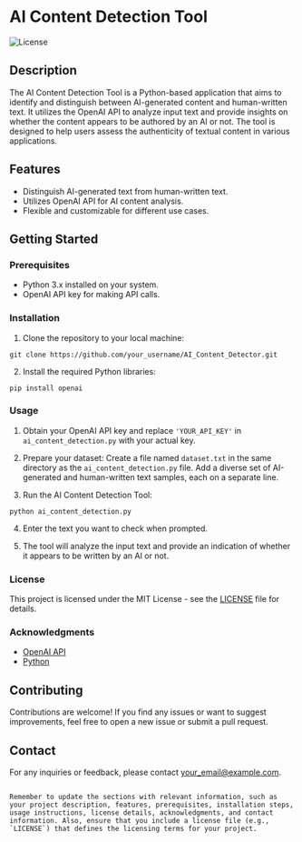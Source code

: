 # AI Content Detection Tool

![License](https://img.shields.io/badge/license-MIT-blue.svg)

## Description

The AI Content Detection Tool is a Python-based application that aims to identify and distinguish between AI-generated content and human-written text. It utilizes the OpenAI API to analyze input text and provide insights on whether the content appears to be authored by an AI or not. The tool is designed to help users assess the authenticity of textual content in various applications.

## Features

- Distinguish AI-generated text from human-written text.
- Utilizes OpenAI API for AI content analysis.
- Flexible and customizable for different use cases.

## Getting Started

### Prerequisites

- Python 3.x installed on your system.
- OpenAI API key for making API calls.

### Installation

1. Clone the repository to your local machine:

```
git clone https://github.com/your_username/AI_Content_Detector.git
```

2. Install the required Python libraries:

```
pip install openai
```

### Usage

1. Obtain your OpenAI API key and replace `'YOUR_API_KEY'` in `ai_content_detection.py` with your actual key.

2. Prepare your dataset: Create a file named `dataset.txt` in the same directory as the `ai_content_detection.py` file. Add a diverse set of AI-generated and human-written text samples, each on a separate line.

3. Run the AI Content Detection Tool:

```
python ai_content_detection.py
```

4. Enter the text you want to check when prompted.

5. The tool will analyze the input text and provide an indication of whether it appears to be written by an AI or not.

### License

This project is licensed under the MIT License - see the [LICENSE](LICENSE) file for details.

### Acknowledgments

- [OpenAI API](https://openai.com)
- [Python](https://www.python.org/)

## Contributing

Contributions are welcome! If you find any issues or want to suggest improvements, feel free to open a new issue or submit a pull request.

## Contact

For any inquiries or feedback, please contact [your_email@example.com](mailto:your_email@example.com).
```

Remember to update the sections with relevant information, such as your project description, features, prerequisites, installation steps, usage instructions, license details, acknowledgments, and contact information. Also, ensure that you include a license file (e.g., `LICENSE`) that defines the licensing terms for your project.
